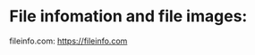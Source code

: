 File infomation and file images:
=================================
fileinfo.com: https://fileinfo.com